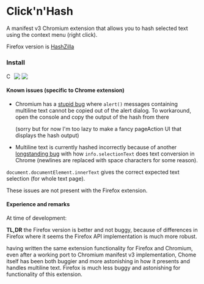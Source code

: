 # Click'n'Hash

[link-cws]: https://chrome.google.com/webstore/detail/clicknhash/pjjlbppplhnijdjaegiahoacpehkmcdl

A manifest v3 Chromium extension that allows you to hash selected text using the context menu (right click).

Firefox version is [HashZilla](https://github.com/wesinator/HashZilla/)

### Install

<img src="https://raw.githubusercontent.com/alrra/browser-logos/90fdf03c/src/chrome/chrome.svg" width="16" alt="Chrome" valign="middle"> [<img valign="middle" src="https://img.shields.io/chrome-web-store/v/pjjlbppplhnijdjaegiahoacpehkmcdl.svg">][link-cws] [<img valign="middle" src="https://img.shields.io/chrome-web-store/users/pjjlbppplhnijdjaegiahoacpehkmcdl.svg">][link-cws]

#### Known issues (specific to Chrome extension)

 - Chromium has a [stupid bug](https://crbug.com/1346156) where `alert()` messages containing multiline text cannot be copied out of the alert dialog. 
   To workaround, open the console and copy the output of the hash from there 
   
   (sorry but for now I'm too lazy to make a fancy pageAction UI that displays the hash output)

 - Multiline text is currently hashed incorrectly because of another [longstanding bug](https://crbug.com/116429) with how `info.selectionText` does text conversion in Chrome (newlines are replaced with space characters for some reason). 
 
 `document.documentElement.innerText` gives the correct expected text selection (for whole text page).
 
   These issues are not present with the Firefox extension.

#### Experience and remarks

At time of development: 

**TL,DR** the Firefox version is better and not buggy, because of differences in Firefox where it seems the Firefox API implementation is much more robust.

having written the same extension functionality for Firefox and Chromium, even after a working port to Chromium manifest v3 implementation, Chome itself has been both buggier and more astonishing in how it presents and handles multiline text. Firefox is much less buggy and astonishing for functionality of this extension.
